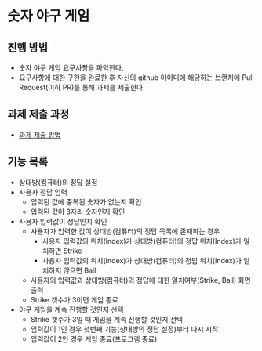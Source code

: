 # 숫자 야구 게임
## 진행 방법
* 숫자 야구 게임 요구사항을 파악한다.
* 요구사항에 대한 구현을 완료한 후 자신의 github 아이디에 해당하는 브랜치에 Pull Request(이하 PR)를 통해 과제를 제출한다.

## 과제 제출 과정
* [과제 제출 방법](https://github.com/next-step/nextstep-docs/tree/master/precourse)

## 기능 목록
* 상대방(컴퓨터)의 정답 설정
* 사용자 정답 입력
  * 입력된 값에 중복된 숫자가 없는지 확인
  * 입력된 값이 3자리 숫자인지 확인
* 사용자 입력값이 정답인지 확인
  * 사용자가 입력한 값이 상대방(컴퓨터)의 정답 목록에 존재하는 경우
    * 사용자 입력값의 위치(Index)가 상대방(컴퓨터)의 정답 위치(Index)가 일치하면 Strike
    * 사용자 입력값의 위치(Index)가 상대방(컴퓨터)의 정답 위치(Index)가 일치하지 않으면 Ball
  * 사용자의 입력값과 상대방(컴퓨터)의 정답에 대한 일치여부(Strike, Ball) 화면 출력
  * Strike 갯수가 3이면 게임 종료
* 야구 게임을 계속 진행할 것인지 선택
  * Strike 갯수가 3일 때 게임을 계속 진행할 것인지 선택
  * 입력값이 1인 경우 첫번째 기능(상대방의 정답 설정)부터 다시 시작
  * 입력값이 2인 경우 게임 종료(프로그램 종료)